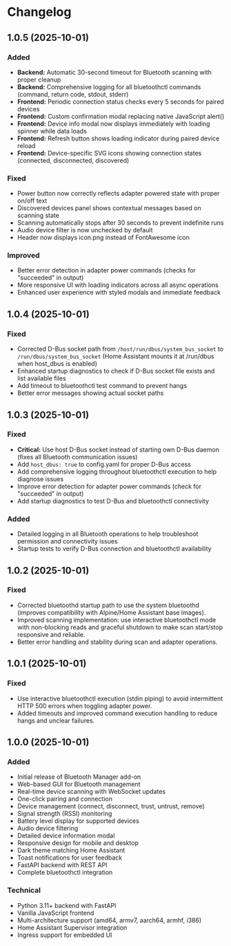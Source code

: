 # Changelog

## 1.0.5 (2025-10-01)

### Added
- **Backend:** Automatic 30-second timeout for Bluetooth scanning with proper cleanup
- **Backend:** Comprehensive logging for all bluetoothctl commands (command, return code, stdout, stderr)
- **Frontend:** Periodic connection status checks every 5 seconds for paired devices
- **Frontend:** Custom confirmation modal replacing native JavaScript alert()
- **Frontend:** Device info modal now displays immediately with loading spinner while data loads
- **Frontend:** Refresh button shows loading indicator during paired device reload
- **Frontend:** Device-specific SVG icons showing connection states (connected, disconnected, discovered)

### Fixed
- Power button now correctly reflects adapter powered state with proper on/off text
- Discovered devices panel shows contextual messages based on scanning state
- Scanning automatically stops after 30 seconds to prevent indefinite runs
- Audio device filter is now unchecked by default
- Header now displays icon.png instead of FontAwesome icon

### Improved
- Better error detection in adapter power commands (checks for "succeeded" in output)
- More responsive UI with loading indicators across all async operations
- Enhanced user experience with styled modals and immediate feedback

## 1.0.4 (2025-10-01)

### Fixed
- Corrected D-Bus socket path from `/host/run/dbus/system_bus_socket` to `/run/dbus/system_bus_socket` (Home Assistant mounts it at /run/dbus when host_dbus is enabled)
- Enhanced startup diagnostics to check if D-Bus socket file exists and list available files
- Add timeout to bluetoothctl test command to prevent hangs
- Better error messages showing actual socket paths

## 1.0.3 (2025-10-01)

### Fixed
- **Critical:** Use host D-Bus socket instead of starting own D-Bus daemon (fixes all Bluetooth communication issues)
- Add `host_dbus: true` to config.yaml for proper D-Bus access
- Add comprehensive logging throughout bluetoothctl execution to help diagnose issues
- Improve error detection for adapter power commands (check for "succeeded" in output)
- Add startup diagnostics to test D-Bus and bluetoothctl connectivity

### Added
- Detailed logging in all Bluetooth operations to help troubleshoot permission and connectivity issues
- Startup tests to verify D-Bus connection and bluetoothctl availability

## 1.0.2 (2025-10-01)

### Fixed
- Corrected bluetoothd startup path to use the system bluetoothd (improves compatibility with Alpine/Home Assistant base images).
- Improved scanning implementation: use interactive bluetoothctl mode with non-blocking reads and graceful shutdown to make scan start/stop responsive and reliable.
- Better error handling and stability during scan and adapter operations.

## 1.0.1 (2025-10-01)

### Fixed
- Use interactive bluetoothctl execution (stdin piping) to avoid intermittent HTTP 500 errors when toggling adapter power.
- Added timeouts and improved command execution handling to reduce hangs and unclear failures.

## 1.0.0 (2025-10-01)

### Added
- Initial release of Bluetooth Manager add-on
- Web-based GUI for Bluetooth management
- Real-time device scanning with WebSocket updates
- One-click pairing and connection
- Device management (connect, disconnect, trust, untrust, remove)
- Signal strength (RSSI) monitoring
- Battery level display for supported devices
- Audio device filtering
- Detailed device information modal
- Responsive design for mobile and desktop
- Dark theme matching Home Assistant
- Toast notifications for user feedback
- FastAPI backend with REST API
- Complete bluetoothctl integration

### Technical
- Python 3.11+ backend with FastAPI
- Vanilla JavaScript frontend
- Multi-architecture support (amd64, armv7, aarch64, armhf, i386)
- Home Assistant Supervisor integration
- Ingress support for embedded UI

